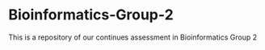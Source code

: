 # Bioinformatics-Group-2
This is a repository of our  continues assessment in Bioinformatics Group 2  
